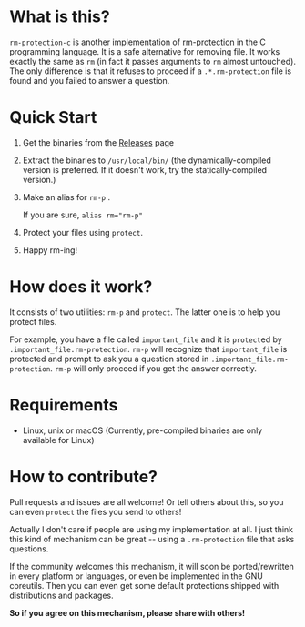 # What is this?
 `rm-protection-c` is another implementation of [rm-protection](https://github.com/alanzchen/rm-protection) in the C programming language.
 It is a safe alternative for removing file. It works exactly the same as `rm` (in fact it passes arguments to `rm` almost untouched).
 The only difference is that it refuses to proceed if a `.*.rm-protection`  file is found and you failed to answer a question.

# Quick Start

1.  Get the binaries from the [Releases](https://github.com/losfair/rm-protection-c/releases) page

2.  Extract the binaries to `/usr/local/bin/` (the dynamically-compiled version is preferred. If it doesn't work, try the statically-compiled version.)

3.  Make an alias for `rm-p` .

     If you are sure, `alias rm="rm-p"`

4.  Protect your files using `protect`.

5.  Happy rm-ing!

# How does it work?

 It consists of two utilities: `rm-p` and `protect`. The latter one is to help you protect files.

 For example, you have a file called `important_file` and it is `protect`ed by `.important_file.rm-protection`.
 `rm-p` will recognize that `important_file` is protected and prompt to ask you a question stored in `.important_file.rm-protection`. `rm-p` will only proceed if you get the answer correctly.

# Requirements
- Linux, unix or macOS (Currently, pre-compiled binaries are only available for Linux)

# How to contribute?
Pull requests and issues are all welcome! Or tell others about this, so you can even `protect` the files you send to others!

Actually I don't care if people are using my implementation at all. I just think this kind of mechanism can be great -- using a `.rm-protection` file that asks questions.

If the community welcomes this mechanism, it will soon be ported/rewritten in every platform or languages, or even be implemented in the GNU coreutils. Then you can even get some default protections shipped with distributions and packages.

**So if you agree on this mechanism, please share with others!**
